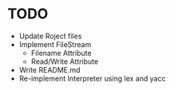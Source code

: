 # TODO

- Update Roject files
- Implement FileStream
    - Filename Attribute
    - Read/Write Attribute
- Write README.md
- Re-implement Interpreter using lex and yacc
